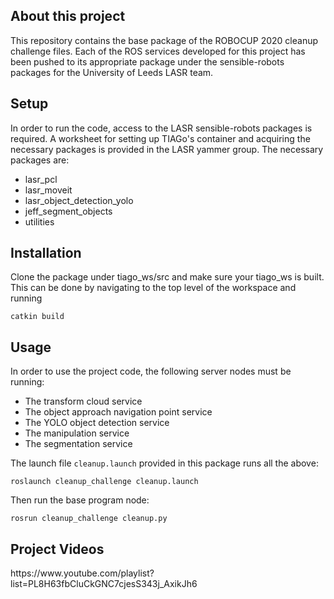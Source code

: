 <h2> About this project </h2>

This repository contains the base package of the ROBOCUP 2020 cleanup challenge files. Each of the ROS services developed for this project has been pushed to its appropriate package under the sensible-robots packages for the University of Leeds LASR team.

<h2> Setup  </h2>

In order to run the code, access to the LASR sensible-robots packages is required. A worksheet for setting up TIAGo's container and acquiring the necessary packages is provided in the LASR yammer group. The necessary packages are:
*  lasr_pcl
*  lasr_moveit
*  lasr_object_detection_yolo
*  jeff_segment_objects
*  utilities

<h2> Installation </h2>

Clone the package under tiago_ws/src and make sure your tiago_ws is built. This can be done by navigating to the top level of the workspace and running
~~~
catkin build
~~~

<h2> Usage </h2>

In order to use the project code, the following server nodes must be running:
*  The transform cloud service 
*  The object approach navigation point service
*  The YOLO object detection service 
*  The manipulation service
*  The segmentation service

The launch file `cleanup.launch` provided in this package runs all the above:
~~~
roslaunch cleanup_challenge cleanup.launch
~~~

Then run the base program node:
~~~
rosrun cleanup_challenge cleanup.py
~~~

<h2> Project Videos </h2>
https://www.youtube.com/playlist?list=PL8H63fbCluCkGNC7cjesS343j_AxikJh6
